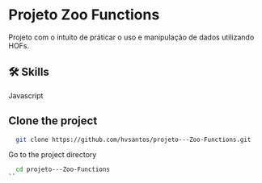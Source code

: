 # Projeto Zoo Functions

Projeto com o intuito de práticar o uso e manipulação de dados utilizando HOFs.


## 🛠 Skills
Javascript


## Clone the project

```bash
  git clone https://github.com/hvsantos/projeto---Zoo-Functions.git
```

Go to the project directory

```bash
  cd projeto---Zoo-Functions
``
